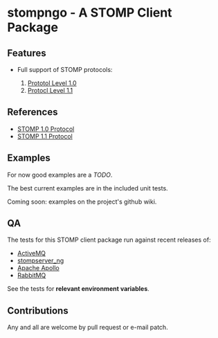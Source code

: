 # stompngo - A STOMP Client Package #

## Features ##

* Full support of STOMP protocols:

    1. [Prototol Level 1.0](http://stomp.github.com/stomp-specification-1.0.html)
    2. [Protocl Level 1.1](http://stomp.github.com/stomp-specification-1.1.html)

## References ##

* [STOMP 1.0 Protocol](http://stomp.github.com/stomp-specification-1.0.html)
* [STOMP 1.1 Protocol](http://stomp.github.com/stomp-specification-1.1.html)

## Examples ##

For now good examples are a _TODO_.

The best current examples are in the included unit tests.

Coming soon: examples on the project's github 
wiki.

## QA ##

The tests for this STOMP client package run against recent releases of:

* [ActiveMQ](http://activemq.apache.org/)
* [stompserver_ng](https://github.com/gmallard/stompserver_ng)
* [Apache Apollo](http://activemq.apache.org/apollo/)
* [RabbitMQ](http://www.rabbitmq.com/)

See the tests for **relevant environment variables**.

## Contributions ##

Any and all are welcome by pull request or e-mail patch.

